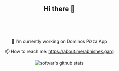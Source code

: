 
<!--
**abhishekgargx/abhishekgargx** is a ✨ _special_ ✨ repository because its `README.md` (this file) appears on your GitHub profile.

Here are some ideas to get you started:

- 🔭 I’m currently working on ...
- 🌱 I’m currently learning ...
- 👯 I’m looking to collaborate on ...
- 🤔 I’m looking for help with ...
- 💬 Ask me about ...
- 📫 How to reach me: ...
- 😄 Pronouns: ...
- ⚡ Fun fact: ...
-->

<div align="center">
  <h2>Hi there 👋</h2>
  <br><br><br>
  
🔭  I’m currently working on Dominos Pizza App
<br>

 📫 How to reach me: https://about.me/abhishek.garg
   <br>

  ![softvar's github stats](https://github-readme-stats.vercel.app/api?username=abhishekgargx&hide=contribs,commits,prs&show_icons=true&theme=dracula)
</div>
